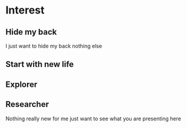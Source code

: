 Interest
========

Hide my back
------------
I just want to hide my back nothing else

Start with new life
-------------------

Explorer
--------

Researcher
----------
Nothing really new for me just want to see what you are presenting here
